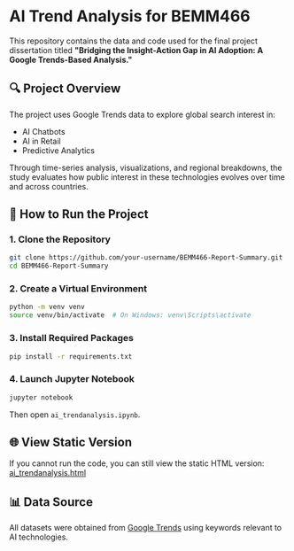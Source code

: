 # AI Trend Analysis for BEMM466

This repository contains the data and code used for the final project dissertation titled **"Bridging the Insight-Action Gap in AI Adoption: A Google Trends-Based Analysis."**

## 🔍 Project Overview

The project uses Google Trends data to explore global search interest in:
- AI Chatbots
- AI in Retail
- Predictive Analytics

Through time-series analysis, visualizations, and regional breakdowns, the study evaluates how public interest in these technologies evolves over time and across countries.


## 🧪 How to Run the Project

### 1. Clone the Repository

```bash
git clone https://github.com/your-username/BEMM466-Report-Summary.git
cd BEMM466-Report-Summary
```

### 2. Create a Virtual Environment

```bash
python -m venv venv
source venv/bin/activate  # On Windows: venv\Scripts\activate
```

### 3. Install Required Packages

```bash
pip install -r requirements.txt
```

### 4. Launch Jupyter Notebook

```bash
jupyter notebook
```

Then open `ai_trendanalysis.ipynb`.

## 🌐 View Static Version

If you cannot run the code, you can still view the static HTML version:
[ai_trendanalysis.html](./ai_trendanalysis.html)

## 📊 Data Source

All datasets were obtained from [Google Trends](https://trends.google.com) using keywords relevant to AI technologies. 